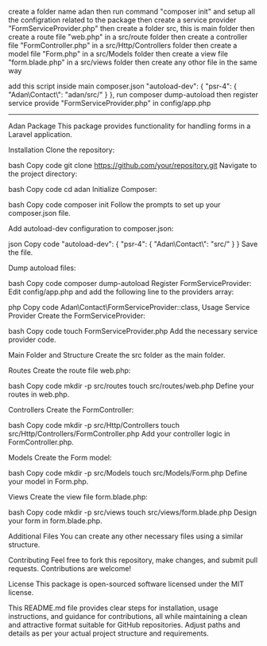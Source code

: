 create a folder name adan
then run command "composer init" and setup all the configration related to the package
then create a service provider "FormServiceProvider.php"
then create a folder src, this is main folder
then create a route file "web.php" in a src/route folder
then create a controller file "FormController.php" in a src/Http/Controllers folder
then create a model file "Form.php" in a src/Models folder
then create a view file "form.blade.php" in a src/views folder
then create any othor file in the same way


<!-- To test -->
add this script inside main composer.json
    "autoload-dev": {
        "psr-4": {
            "Adan\\Contact\\": "adan/src/"
        }
    },
run composer dump-autoload
then register service provide "FormServiceProvider.php" in config/app.php

_________________________________________________________________________


Adan Package
This package provides functionality for handling forms in a Laravel application.

Installation
Clone the repository:

bash
Copy code
git clone https://github.com/your/repository.git
Navigate to the project directory:

bash
Copy code
cd adan
Initialize Composer:

bash
Copy code
composer init
Follow the prompts to set up your composer.json file.

Add autoload-dev configuration to composer.json:

json
Copy code
"autoload-dev": {
    "psr-4": {
        "Adan\\Contact\\": "src/"
    }
}
Save the file.

Dump autoload files:

bash
Copy code
composer dump-autoload
Register FormServiceProvider:
Edit config/app.php and add the following line to the providers array:

php
Copy code
Adan\Contact\FormServiceProvider::class,
Usage
Service Provider
Create the FormServiceProvider:

bash
Copy code
touch FormServiceProvider.php
Add the necessary service provider code.

Main Folder and Structure
Create the src folder as the main folder.

Routes
Create the route file web.php:

bash
Copy code
mkdir -p src/routes
touch src/routes/web.php
Define your routes in web.php.

Controllers
Create the FormController:

bash
Copy code
mkdir -p src/Http/Controllers
touch src/Http/Controllers/FormController.php
Add your controller logic in FormController.php.

Models
Create the Form model:

bash
Copy code
mkdir -p src/Models
touch src/Models/Form.php
Define your model in Form.php.

Views
Create the view file form.blade.php:

bash
Copy code
mkdir -p src/views
touch src/views/form.blade.php
Design your form in form.blade.php.

Additional Files
You can create any other necessary files using a similar structure.

Contributing
Feel free to fork this repository, make changes, and submit pull requests. Contributions are welcome!

License
This package is open-sourced software licensed under the MIT license.

This README.md file provides clear steps for installation, usage instructions, and guidance for contributions, all while maintaining a clean and attractive format suitable for GitHub repositories. Adjust paths and details as per your actual project structure and requirements.



